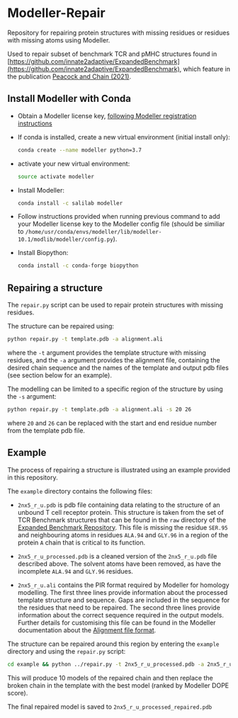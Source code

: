 # Modeller-Repair

Repository for repairing protein structures with missing residues or residues with missing atoms using Modeller.

Used to repair subset of benchmark TCR and pMHC structures found in [https://github.com/innate2adaptive/ExpandedBenchmark](https://github.com/innate2adaptive/ExpandedBenchmark), which feature in the publication [Peacock and Chain (2021)](https://doi.org/10.3389/fimmu.2021.686127).

## Install Modeller with Conda

* Obtain a Modeller license key, [following Modeller registration instructions](https://salilab.org/modeller/registration.html) 

* If conda is installed, create a new virtual environment (initial install only):

  ```bash
  conda create --name modeller python=3.7
  ```
* activate your new virtual environment:
 
  ```bash
  source activate modeller
  ```
* Install Modeller:

  ```bash
  conda install -c salilab modeller
  ```
* Follow instructions provided when running previous command to add your Modeller license key to the Modeller config file (should be similiar to `/home/usr/conda/envs/modeller/lib/modeller-10.1/modlib/modeller/config.py`).

* Install Biopython:
  ```bash
  conda install -c conda-forge biopython
  ```
## Repairing a structure

The `repair.py` script can be used to repair protein structures with missing residues.

The structure can be repaired using:
  ```bash
  python repair.py -t template.pdb -a alignment.ali
  ```
where the `-t` argument provides the template structure with missing residues, and the `-a` argument provides the alignment file, containing the desired chain sequence and the names of the template and output pdb files (see section below for an example).

The modelling can be limited to a specific region of the structure by using the `-s` argument:
  ```bash
  python repair.py -t template.pdb -a alignment.ali -s 20 26
  ```
where `20` and `26` can be replaced with the start and end residue number from the template pdb file.

## Example

The process of repairing a structure is illustrated using an example provided in this repository.

The `example` directory contains the following files:

* `2nx5_r_u.pdb` is pdb file containing data relating to the structure of an unbound T cell receptor protein. This structure is taken from the set of TCR Benchmark structures that can be found in the `raw` directory of the [Expanded Benchmark Repository](https://github.com/innate2adaptive/ExpandedBenchmark). This file is missing the residue `SER.95` and neighbouring atoms in residues `ALA.94` and `GLY.96`  in a region of the protein `A` chain that is critical to its function.

* `2nx5_r_u_processed.pdb` is a cleaned version of the `2nx5_r_u.pdb` file described above. The solvent atoms have been removed, as have the incomplete `ALA.94` and `GLY.96` residues.

* `2nx5_r_u.ali` contains the PIR format required by Modeller for homology modelling. The first three lines provide information about the processed template structure and sequence. Gaps are included in the sequence for the residues that need to be repaired. The second three lines provide information about the correct sequence required in the output models. Further details for customising this file can be found in the Modeller documentation about the [Alignment file format](https://salilab.org/modeller/8v2/manual/node176.html).

The structure can be repaired around this region by entering the `example` directory and using the `repair.py` script:
```bash
cd example && python ../repair.py -t 2nx5_r_u_processed.pdb -a 2nx5_r_u.ali -s 94 96
```
This will produce 10 models of the repaired chain and then replace the broken chain in the template with the best model (ranked by Modeller DOPE score).

The final repaired model is saved to `2nx5_r_u_processed_repaired.pdb`

